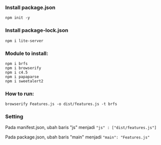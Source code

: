 ### Install package.json
```npm init -y```

### Install package-lock.json
```npm i lite-server```

### Module to install:
```
npm i brfs
npm i browserify
npm i c4.5
npm i papaparse
npm i sweetalert2
```

### How to run:
```browserify Features.js -o dist/features.js -t brfs```

### Setting
Pada manifest.json, ubah baris "js" menjadi
```"js" : ["dist/features.js"]```

Pada package.json, ubah baris "main" menjadi
```"main": "Features.js"```